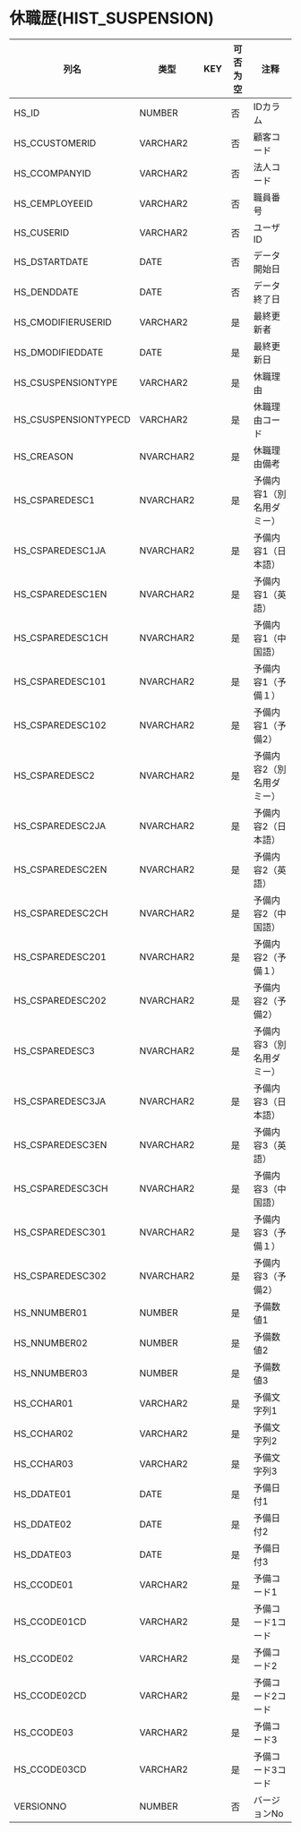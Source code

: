 # 休職歴(HIST_SUSPENSION)
| 列名   | 类型   | KEY  | 可否为空 | 注释   |
| ---- | ---- | ---- | ---- | ---- |
|HS_ID|NUMBER||否|IDカラム  |
|HS_CCUSTOMERID|VARCHAR2||否|顧客コード|
|HS_CCOMPANYID|VARCHAR2||否|法人コード|
|HS_CEMPLOYEEID|VARCHAR2||否|職員番号|
|HS_CUSERID|VARCHAR2||否|ユーザID|
|HS_DSTARTDATE|DATE||否|データ開始日|
|HS_DENDDATE|DATE||否|データ終了日|
|HS_CMODIFIERUSERID|VARCHAR2||是|最終更新者|
|HS_DMODIFIEDDATE|DATE||是|最終更新日|
|HS_CSUSPENSIONTYPE|VARCHAR2||是|休職理由|
|HS_CSUSPENSIONTYPECD|VARCHAR2||是|休職理由コード|
|HS_CREASON|NVARCHAR2||是|休職理由備考|
|HS_CSPAREDESC1|NVARCHAR2||是|予備内容1（別名用ダミー）|
|HS_CSPAREDESC1JA|NVARCHAR2||是|予備内容1（日本語）|
|HS_CSPAREDESC1EN|NVARCHAR2||是|予備内容1（英語）|
|HS_CSPAREDESC1CH|NVARCHAR2||是|予備内容1（中国語）|
|HS_CSPAREDESC101|NVARCHAR2||是|予備内容1（予備１）|
|HS_CSPAREDESC102|NVARCHAR2||是|予備内容1（予備2）|
|HS_CSPAREDESC2|NVARCHAR2||是|予備内容2（別名用ダミー）|
|HS_CSPAREDESC2JA|NVARCHAR2||是|予備内容2（日本語）|
|HS_CSPAREDESC2EN|NVARCHAR2||是|予備内容2（英語）|
|HS_CSPAREDESC2CH|NVARCHAR2||是|予備内容2（中国語）|
|HS_CSPAREDESC201|NVARCHAR2||是|予備内容2（予備１）|
|HS_CSPAREDESC202|NVARCHAR2||是|予備内容2（予備2）|
|HS_CSPAREDESC3|NVARCHAR2||是|予備内容3（別名用ダミー）|
|HS_CSPAREDESC3JA|NVARCHAR2||是|予備内容3（日本語）|
|HS_CSPAREDESC3EN|NVARCHAR2||是|予備内容3（英語）|
|HS_CSPAREDESC3CH|NVARCHAR2||是|予備内容3（中国語）|
|HS_CSPAREDESC301|NVARCHAR2||是|予備内容3（予備１）|
|HS_CSPAREDESC302|NVARCHAR2||是|予備内容3（予備2）|
|HS_NNUMBER01|NUMBER||是|予備数値1|
|HS_NNUMBER02|NUMBER||是|予備数値2|
|HS_NNUMBER03|NUMBER||是|予備数値3|
|HS_CCHAR01|VARCHAR2||是|予備文字列1|
|HS_CCHAR02|VARCHAR2||是|予備文字列2|
|HS_CCHAR03|VARCHAR2||是|予備文字列3|
|HS_DDATE01|DATE||是|予備日付1|
|HS_DDATE02|DATE||是|予備日付2|
|HS_DDATE03|DATE||是|予備日付3|
|HS_CCODE01|VARCHAR2||是|予備コード1|
|HS_CCODE01CD|VARCHAR2||是|予備コード1コード|
|HS_CCODE02|VARCHAR2||是|予備コード2|
|HS_CCODE02CD|VARCHAR2||是|予備コード2コード|
|HS_CCODE03|VARCHAR2||是|予備コード3|
|HS_CCODE03CD|VARCHAR2||是|予備コード3コード|
|VERSIONNO|NUMBER||否|バージョンNo  |
